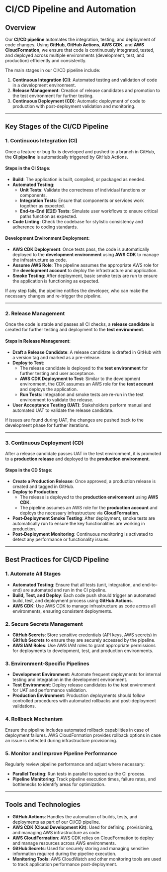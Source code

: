 # CI/CD Pipeline and Automation

## Overview

Our **CI/CD pipeline** automates the integration, testing, and deployment of code changes. Using **GitHub**, **GitHub Actions**, **AWS CDK**, and **AWS CloudFormation**, we ensure that code is continuously integrated, tested, and deployed across multiple environments (development, test, and production) efficiently and consistently.

The main stages in our CI/CD pipeline include:

1. **Continuous Integration (CI)**: Automated testing and validation of code in a development environment.
2. **Release Management**: Creation of release candidates and promotion to the test environment for further testing.
3. **Continuous Deployment (CD)**: Automatic deployment of code to production with post-deployment validation and monitoring.

---

## Key Stages of the CI/CD Pipeline

### 1. Continuous Integration (CI)

Once a feature or bug fix is developed and pushed to a branch in GitHub, the **CI pipeline** is automatically triggered by GitHub Actions.

#### Steps in the CI Stage:

- **Build**: The application is built, compiled, or packaged as needed.
- **Automated Testing**:
  - **Unit Tests**: Validate the correctness of individual functions or components.
  - **Integration Tests**: Ensure that components or services work together as expected.
  - **End-to-End (E2E) Tests**: Simulate user workflows to ensure critical paths function as expected.
- **Code Linting**: Check the codebase for stylistic consistency and adherence to coding standards.

#### Development Environment Deployment:

- **AWS CDK Deployment**: Once tests pass, the code is automatically deployed to the **development environment** using **AWS CDK** to manage the infrastructure as code.
- **Assume AWS Role**: The pipeline assumes the appropriate AWS role for the **development account** to deploy the infrastructure and application.
- **Smoke Testing**: After deployment, basic smoke tests are run to ensure the application is functioning as expected.

If any step fails, the pipeline notifies the developer, who can make the necessary changes and re-trigger the pipeline.

---

### 2. Release Management

Once the code is stable and passes all CI checks, a **release candidate** is created for further testing and deployment to the **test environment**.

#### Steps in Release Management:

- **Draft a Release Candidate**: A release candidate is drafted in GitHub with a version tag and marked as a pre-release.
- **Deploy to Test**:
  - The release candidate is deployed to the **test environment** for further testing and user acceptance.
  - **AWS CDK Deployment to Test**: Similar to the development environment, the CDK assumes an AWS role for the **test account** and deploys the application.
  - **Run Tests**: Integration and smoke tests are re-run in the test environment to validate the release.
- **User Acceptance Testing (UAT)**: Stakeholders perform manual and automated UAT to validate the release candidate.

If issues are found during UAT, the changes are pushed back to the development phase for further iterations.

---

### 3. Continuous Deployment (CD)

After a release candidate passes UAT in the test environment, it is promoted to a **production release** and deployed to the **production environment**.

#### Steps in the CD Stage:

- **Create a Production Release**: Once approved, a production release is created and tagged in GitHub.
- **Deploy to Production**:
  - The release is deployed to the **production environment** using **AWS CDK**.
  - The pipeline assumes an AWS role for the **production account** and deploys the necessary infrastructure via **CloudFormation**.
- **Post-Deployment Smoke Testing**: After deployment, smoke tests are automatically run to ensure the key functionalities are working in production.
- **Post-Deployment Monitoring**: Continuous monitoring is activated to detect any performance or functionality issues.

---

## Best Practices for CI/CD Pipeline

### 1. Automate All Stages

- **Automated Testing**: Ensure that all tests (unit, integration, and end-to-end) are automated and run in the CI pipeline.
- **Build, Test, and Deploy**: Each code push should trigger an automated build, test, and deployment process using **GitHub Actions**.
- **AWS CDK**: Use AWS CDK to manage infrastructure as code across all environments, ensuring consistent deployments.

### 2. Secure Secrets Management

- **GitHub Secrets**: Store sensitive credentials (API keys, AWS secrets) in **GitHub Secrets** to ensure they are securely accessed by the pipeline.
- **AWS IAM Roles**: Use AWS IAM roles to grant appropriate permissions for deployments to development, test, and production environments.

### 3. Environment-Specific Pipelines

- **Development Environment**: Automate frequent deployments for internal testing and integration in the development environment.
- **Test Environment**: Deploy release candidates to the test environment for UAT and performance validation.
- **Production Environment**: Production deployments should follow controlled procedures with automated rollbacks and post-deployment validations.

### 4. Rollback Mechanism

Ensure the pipeline includes automated rollback capabilities in case of deployment failures. AWS CloudFormation provides rollback options in case an issue is detected during infrastructure provisioning.

### 5. Monitor and Improve Pipeline Performance

Regularly review pipeline performance and adjust where necessary:

- **Parallel Testing**: Run tests in parallel to speed up the CI process.
- **Pipeline Monitoring**: Track pipeline execution times, failure rates, and bottlenecks to identify areas for optimization.

---

## Tools and Technologies

- **GitHub Actions**: Handles the automation of builds, tests, and deployments as part of our CI/CD pipeline.
- **AWS CDK (Cloud Development Kit)**: Used for defining, provisioning, and managing AWS infrastructure as code.
- **AWS CloudFormation**: AWS CDK relies on CloudFormation to deploy and manage resources across AWS environments.
- **GitHub Secrets**: Used for securely storing and managing sensitive information required during the pipeline execution.
- **Monitoring Tools**: AWS CloudWatch and other monitoring tools are used to track application performance post-deployment.
